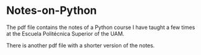# Notes-on-Python
The pdf file contains the notes of a Python course I have taught a few times at the Escuela Politécnica Superior of the UAM.

There is another pdf file with a shorter version of the notes.
